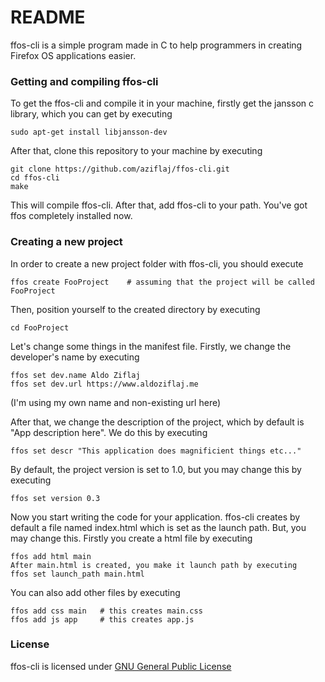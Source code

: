 # README #

ffos-cli is a simple program made in C to help programmers in creating Firefox OS applications easier. 

### Getting and compiling ffos-cli ###
To get the ffos-cli and compile it in your machine, firstly get the jansson c library, which you can get by executing
```
sudo apt-get install libjansson-dev
```

After that, clone this repository to your machine by executing
```
git clone https://github.com/aziflaj/ffos-cli.git
cd ffos-cli
make
```

This will compile ffos-cli. After that, add ffos-cli to your path. You've got ffos completely installed now.

### Creating a new project ###
In order to create a new project folder with ffos-cli, you should execute
```
ffos create FooProject    # assuming that the project will be called FooProject
```

Then, position yourself to the created directory by executing
```
cd FooProject
```

Let's change some things in the manifest file. Firstly, we change the developer's name by executing
```
ffos set dev.name Aldo Ziflaj
ffos set dev.url https://www.aldoziflaj.me
```

(I'm using my own name and non-existing url here)

After that, we change the description of the project, which by default is "App description here". We do this by executing
```
ffos set descr "This application does magnificient things etc..."
```

By default, the project version is set to 1.0, but you may change this by executing
```
ffos set version 0.3
```

Now you start writing the code for your application. ffos-cli creates by default a file named index.html which is set as the launch path. But, you may change this. Firstly you create a html file by executing
```
ffos add html main
After main.html is created, you make it launch path by executing
ffos set launch_path main.html
```

You can also add other files by executing
```
ffos add css main 	# this creates main.css
ffos add js app		# this creates app.js
```

### License ###
ffos-cli is licensed under [GNU General Public License](http://www.gnu.org/copyleft/gpl.html)
